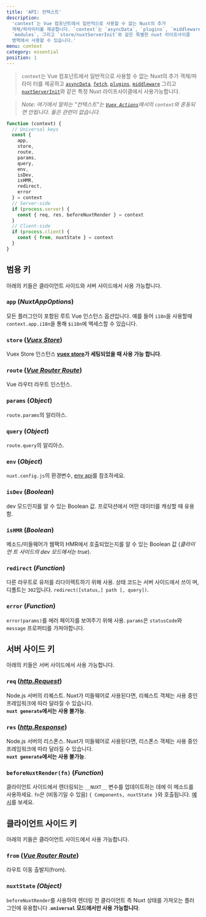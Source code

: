 ```yaml
---
title: 'API: 컨텍스트'
description:
  'context`는 Vue 컴포넌트에서 일반적으로 사용할 수 없는 Nuxt의 추가
  객체/파라미터를 제공합니다. `context`는 `asyncData`, `plugins`, `middlewares`,
  `modules`, 그리고 `store/nuxtServerInit`와 같은 특별한 nuxt 라이프사이클
  영역에서 사용할 수 있습니다.'
menu: context
category: essential
position: 1
---
```


> `context`는 Vue 컴포넌트에서 일반적으로 사용할 수 없는 Nuxt의 추가 객체/파라미
> 터를 제공하고 [`asyncData`](/api), [`fetch`](/api/pages-fetch),
> [`plugins`](/guide/plugins), [`middleware`](/guide/routing#middleware) 그리고
> [`nuxtServerInit`](/guide/vuex-store#the-nuxtserverinit-action)와 같은 특정
> Nuxt 라이프사이클에서 사용가능합니다.

> _Note: 여기에서 말하는 "컨텍스트"는
> [`Vuex Actions`](https://vuex.vuejs.org/guide/actions.html)에서의 `context`와
> 혼동되면 안됩니다. 둘은 관련이 없습니다._

```js
function (context) {
  // Universal keys
  const {
    app,
    store,
    route,
    params,
    query,
    env,
    isDev,
    isHMR,
    redirect,
    error
  } = context
  // Server-side
  if (process.server) {
    const { req, res, beforeNuxtRender } = context
  }
  // Client-side
  if (process.client) {
    const { from, nuxtState } = context
  }
}
```

## 범용 키

아래의 키들은 클라이언트 사이드와 서버 사이드에서 사용 가능합니다.

### `app` (_NuxtAppOptions_)

모든 플러그인이 포함된 루트 Vue 인스턴스 옵션입니다. 예를 들어 `i18n`을 사용할때
`context.app.i18n`을 통해 `$i18n`에 액세스할 수 있습니다.

### `store` ([_Vuex Store_](https://vuex.vuejs.org/api/#vuex-store-instance-properties))

Vuex Store 인스턴스 **[vuex store](/guide/vuex-store)가 세팅되었을 때 사용 가능
합니다**.

### `route` ([_Vue Router Route_](https://router.vuejs.org/api/#the-route-object))

Vue 라우터 라우트 인스턴스.

### `params` (_Object_)

`route.params`의 알리아스.

### `query` (_Object_)

`route.query`의 알리아스.

### `env` (_Object_)

`nuxt.config.js`의 환경변수, [env api](/api/configuration-env)를 참조하세요.

### `isDev` (_Boolean_)

dev 모드인지를 알 수 있는 Boolean 값. 프로덕션에서 어떤 데이터를 캐싱할 때 유용
함.

### `isHMR` (_Boolean_)

메소드/미들웨어가 웹팩의 HMR에서 호출되었는지를 알 수 있는 Boolean 값 (_클라이언
트 사이드의 dev 모드에서는 true_).

### `redirect` (_Function_)

다른 라우트로 유저를 리다이렉트하기 위해 사용. 상태 코드는 서버 사이드에서 쓰이
며, 디폴트는 `302`입니다. `redirect([status,] path [, query])`.

### `error` (_Function_)

`error(params)`를 에러 페이지를 보여주기 위해 사용. `params`은 `statusCode`와
`message` 프로퍼티를 가져야합니다.

## 서버 사이드 키

아래의 키들은 서버 사이드에서 사용 가능합니다.

### `req` ([_http.Request_](https://nodejs.org/api/http.html#http_class_http_incomingmessage))

Node.js 서버의 리퀘스트. Nuxt가 미들웨어로 사용된다면, 리퀘스트 객체는 사용 중인
프레임워크에 따라 달라질 수 있습니다.<br>**`nuxt generate`에서는 사용 불가능**.

### `res` ([_http.Response_](https://nodejs.org/api/http.html#http_class_http_serverresponse))

Node.js 서버의 리스폰스. Nuxt가 미들웨어로 사용된다면, 리스폰스 객체는 사용 중인
프레임워크에 따라 달라질 수 있습니다.<br>**`nuxt generate`에서는 사용 불가능**.

### `beforeNuxtRender(fn)` (_Function_)

클라이언트 사이드에서 렌더링되는 `__NUXT__` 변수를 업데이트하는 데에 이 메소드를
사용하세요. `fn`은 (비동기일 수 있음) `{ Components, nuxtState }`와 호출됩니다.
[예시](https://github.com/nuxt/nuxt.js/blob/cf6b0df45f678c5ac35535d49710c606ab34787d/test/fixtures/basic/pages/special-state.vue)를
보세요.

## 클라이언트 사이드 키

아래의 키들은 클라이언트 사이드에서 사용 가능합니다.

### `from` ([_Vue Router Route_](https://router.vuejs.org/api/#the-route-object))

라우트 이동 출발지(from).

### `nuxtState` _(Object)_

`beforeNuxtRender`를 사용하여 렌더링 전 클라이언트 측 Nuxt 상태를 가져오는 플러
그인에 유용합니다 .**`universal` 모드에서만 사용 가능합니다**.
